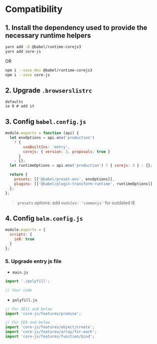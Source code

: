 # Compatibility

## 1. Install the dependency used to provide the necessary runtime helpers

```sh
yarn add -D @babel/runtime-corejs3
yarn add core-js
```

OR

```sh
npm i --save-dev @babel/runtime-corejs3
npm i --save core-js
```

## 2. Upgrade `.browserslistrc`

```
defaults
ie 8 # add it
```

## 3. Config `babel.config.js`

```js
module.exports = function (api) {
  let envOptions = api.env('production')
    ? {
        useBuiltIns: 'entry',
        corejs: { version: 3, proposals: true }
      }
    : {};
  let runtimeOptions = api.env('production') ? { corejs: 3 } : {};

  return {
    presets: [['@babel/preset-env', envOptions]],
    plugins: [['@babel/plugin-transform-runtime', runtimeOptions]]
  };
};
```

> `presets` options: add `modules: 'commonjs'` for outdated IE

## 4. Config `balm.config.js`

```js
module.exports = {
  scripts: {
    ie8: true
  }
};
```

### 5. Upgrade entry js file

- `main.js`

```js
import './polyfill';

// Your code
```

- `polyfill.js`

```js
// For IE11 and below
import 'core-js/features/promise';

// For IE8 and below
import 'core-js/features/object/create';
import 'core-js/features/array/for-each';
import 'core-js/features/function/bind';
```
